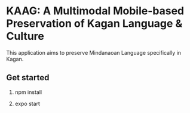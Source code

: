 # KAAG: A Multimodal Mobile-based Preservation of Kagan Language & Culture

This application aims to preserve Mindanaoan Language specifically in Kagan.

## Get started
1. npm install

2. expo start
